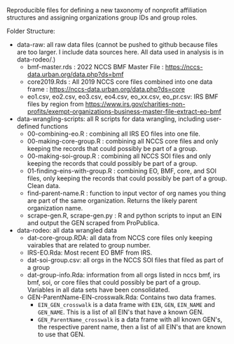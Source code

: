 Reproducible files for defining a new taxonomy of nonprofit affiliation structures and assigning organizations group IDs and group roles. 


Folder Structure: 

* data-raw: all raw data files (cannot be pushed to github because files are too larger. I include data sources here. All data used in analysis is in data-rodeo/.)
  * bmf-master.rds : 2022 NCCS BMF Master File : https://nccs-data.urban.org/data.php?ds=bmf
  * core2019.Rds : All 2019 NCCS core files combined into one data frame : https://nccs-data.urban.org/data.php?ds=core
  * eo1.csv, eo2.csv, eo3.csv, eo4.csv, eo_xx.csv, eo_pr.csv: IRS BMF files by region from https://www.irs.gov/charities-non-profits/exempt-organizations-business-master-file-extract-eo-bmf 
* data-wrangling-scripts: all R scripts for data wrangling, including user-defined functions 
  * 00-combining-eo.R : combining all IRS EO files into one file. 
  * 00-making-core-group.R : combining all NCCS core files and only keeping the records that could possibly be part of a group. 
  * 00-making-soi-group.R : combining all NCCS SOI files and only keeping the records that could possibly be part of a group. 
  * 01-finding-eins-with-group.R : combining EO, BMF, core, and SOI files, only keeping the records that could possibly be part of a group. Clean data.
  * find-parent-name.R : function to input vector of org names you thing are part of the same organization. Returns the likely parent organization name. 
  * scrape-gen.R, scrape-gen.py : R and python scripts to input an EIN and output the GEN scraped from ProPublica.
* data-rodeo: all data wrangled data
  * dat-core-group.RDA: all data from NCCS core files only keeping vairables that are related to group number.
  * IRS-EO.Rda: Most recent EO BMF from IRS. 
  * dat-soi-group.csv: all orgs in the NCCS SOI files that filed as part of a group
  * dat-group-info.Rda: information from all orgs listed in nccs bmf, irs bmf, soi, or core files that could possibly be part of a group. Variables in all data sets have been consolidated. 
  * GEN-ParentName-EIN-crosswalk.Rda: Contains two data frames.
    * `EIN_GEN_crosswalk` is a data frame with `EIN`, `GEN`, `EIN_NAME` and `GEN_NAME`. This is a list of all EIN's that have a known GEN. 
    * `GEN_ParentName_crosswalk` is a data frame with all known GEN's, the respective parent name, then a list of all EIN's that are known to use that GEN.
  
  
  
  